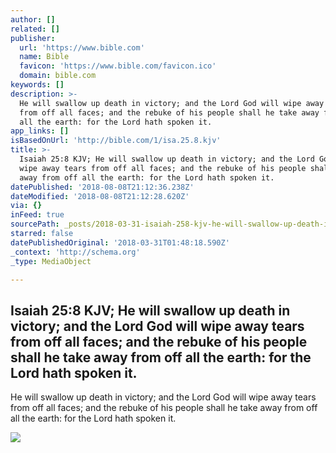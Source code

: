```yaml
---
author: []
related: []
publisher:
  url: 'https://www.bible.com'
  name: Bible
  favicon: 'https://www.bible.com/favicon.ico'
  domain: bible.com
keywords: []
description: >-
  He will swallow up death in victory; and the Lord God will wipe away tears
  from off all faces; and the rebuke of his people shall he take away from off
  all the earth: for the Lord hath spoken it.
app_links: []
isBasedOnUrl: 'http://bible.com/1/isa.25.8.kjv'
title: >-
  Isaiah 25:8 KJV; He will swallow up death in victory; and the Lord God will
  wipe away tears from off all faces; and the rebuke of his people shall he take
  away from off all the earth: for the Lord hath spoken it.
datePublished: '2018-08-08T21:12:36.238Z'
dateModified: '2018-08-08T21:12:28.620Z'
via: {}
inFeed: true
sourcePath: _posts/2018-03-31-isaiah-258-kjv-he-will-swallow-up-death-in-victory-and-th.md
starred: false
datePublishedOriginal: '2018-03-31T01:48:18.590Z'
_context: 'http://schema.org'
_type: MediaObject

---
```

<article style=""><h1>Isaiah 25:8 KJV; He will swallow up death in victory; and the Lord God will wipe away tears from off all faces; and the rebuke of his people shall he take away from off all the earth: for the Lord hath spoken it.</h1><p>He will swallow up death in victory; and the Lord God will wipe away tears from off all faces; and the rebuke of his people shall he take away from off all the earth: for the Lord hath spoken it.</p><img src="https://d3anu46gkdq5tx.cloudfront.net/9153_640x640.jpg" /></article>